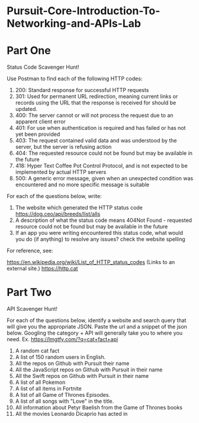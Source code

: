 # Pursuit-Core-Introduction-To-Networking-and-APIs-Lab

# Part One

Status Code Scavenger Hunt!

Use Postman to find each of the following HTTP codes:


1. 200: Standard response for successful HTTP requests
1. 301: Used for permanent URL redirection, meaning current links or records using the URL that the response is received for should be updated.
1. 400: The server cannot or will not process the request due to an apparent client error
1. 401: For use when authentication is required and has failed or has not yet been provided
1. 403: The request contained valid data and was understood by the server, but the server is refusing action
1. 404: The requested resource could not be found but may be available in the future
1. 418:  Hyper Text Coffee Pot Control Protocol, and is not expected to be implemented by actual HTTP servers
1. 500: A generic error message, given when an unexpected condition was encountered and no more specific message is suitable


For each of the questions below, write:

1. The website which generated the HTTP status code
https://dog.ceo/api/breeds/list/alls
2. A description of what the status code means
404Not Found - requested resource could not be found but may be available in the future
3. If an app you were writing encountered this status code, what would you do (if anything) to resolve any issues?
check the website spelling 

For reference, see:

https://en.wikipedia.org/wiki/List_of_HTTP_status_codes (Links to an external site.)
https://http.cat


# Part Two

API Scavenger Hunt!

For each of the questions below, identify a website and search query that will give you the appropriate JSON.  Paste the url and a snippet of the json below.  Googling the category + API will generally take you to where you need.  Ex. https://lmgtfy.com/?q=cat+fact+api

1. A random cat fact
1. A list of 150 random users in English.
1. All the repos on Github with Pursuit their name
1. All the JavaScript repos on Github with Pursuit in their name
1. All the Swift repos on Github with Pursuit in their name
1. A list of all Pokemon
1. A list of all items in Fortnite
1. A list of all Game of Thrones Episodes.
1. A list of all songs with "Love" in the title.
1. All information about Petyr Baelish from the Game of Thrones books
1. All the movies Leonardo Dicaprio has acted in
